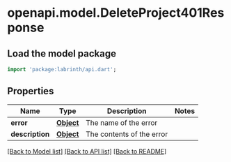 # openapi.model.DeleteProject401Response

## Load the model package
```dart
import 'package:labrinth/api.dart';
```

## Properties
Name | Type | Description | Notes
------------ | ------------- | ------------- | -------------
**error** | [**Object**](.md) | The name of the error | 
**description** | [**Object**](.md) | The contents of the error | 

[[Back to Model list]](../README.md#documentation-for-models) [[Back to API list]](../README.md#documentation-for-api-endpoints) [[Back to README]](../README.md)


